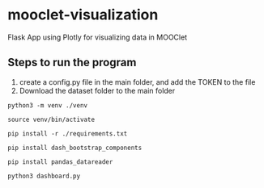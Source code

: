 # mooclet-visualization
Flask App using Plotly for visualizing data in MOOClet


## Steps to run the program
1. create a config.py file in the main folder, and add the TOKEN to the file
2. Download the dataset folder to the main folder

`
python3 -m venv ./venv
`

`
source venv/bin/activate
`

`
pip install -r ./requirements.txt
`

`
pip install dash_bootstrap_components
`

`
pip install pandas_datareader
`

`
python3 dashboard.py
`
